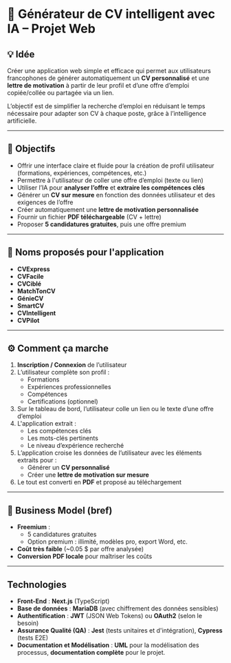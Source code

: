 # 📄 Générateur de CV intelligent avec IA – Projet Web

## 💡 Idée

Créer une application web simple et efficace qui permet aux utilisateurs francophones de générer automatiquement un **CV personnalisé** et une **lettre de motivation** à partir de leur profil et d’une offre d’emploi copiée/collée ou partagée via un lien.

L’objectif est de simplifier la recherche d’emploi en réduisant le temps nécessaire pour adapter son CV à chaque poste, grâce à l’intelligence artificielle.

---

## 🎯 Objectifs

- Offrir une interface claire et fluide pour la création de profil utilisateur (formations, expériences, compétences, etc.)
- Permettre à l'utilisateur de coller une offre d’emploi (texte ou lien)
- Utiliser l’IA pour **analyser l’offre** et **extraire les compétences clés**
- Générer un **CV sur mesure** en fonction des données utilisateur et des exigences de l’offre
- Créer automatiquement une **lettre de motivation personnalisée**
- Fournir un fichier **PDF téléchargeable** (CV + lettre)
- Proposer **5 candidatures gratuites**, puis une offre premium

---

## 🧪 Noms proposés pour l'application

- **CVExpress**
- **CVFacile**
- **CVCiblé**
- **MatchTonCV**
- **GénieCV**
- **SmartCV**
- **CVIntelligent**
- **CVPilot**

---

## ⚙️ Comment ça marche

1. **Inscription / Connexion** de l’utilisateur
2. L’utilisateur complète son profil :
   - Formations
   - Expériences professionnelles
   - Compétences
   - Certifications (optionnel)
3. Sur le tableau de bord, l’utilisateur colle un lien ou le texte d’une offre d’emploi
4. L'application extrait :
   - Les compétences clés
   - Les mots-clés pertinents
   - Le niveau d’expérience recherché
5. L’application croise les données de l’utilisateur avec les éléments extraits pour :
   - Générer un **CV personnalisé**
   - Créer une **lettre de motivation sur mesure**
6. Le tout est converti en **PDF** et proposé au téléchargement

---

## 💼 Business Model (bref)

- **Freemium** :
  - 5 candidatures gratuites
  - Option premium : illimité, modèles pro, export Word, etc.
- **Coût très faible** (~0.05 $ par offre analysée)
- **Conversion PDF locale** pour maîtriser les coûts

---

## Technologies 

* **Front-End** : **Next.js** (TypeScript)
* **Base de données** : **MariaDB** (avec chiffrement des données sensibles)
* **Authentification** : **JWT** (JSON Web Tokens) ou **OAuth2** (selon le besoin)
* **Assurance Qualité (QA)** : **Jest** (tests unitaires et d'intégration), **Cypress** (tests E2E)
* **Documentation et Modélisation** : **UML** pour la modélisation des processus, **documentation complète** pour le projet.
